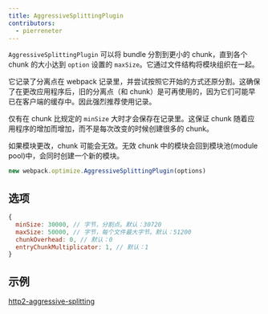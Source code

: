 ```yaml
---
title: AggressiveSplittingPlugin
contributors:
  - pierreneter
---
```


`AggressiveSplittingPlugin` 可以将 bundle 分割到更小的 chunk，直到各个 chunk 的大小达到 `option` 设置的 `maxSize`。它通过文件结构将模块组织在一起。

它记录了分离点在 webpack 记录里，并尝试按照它开始的方式还原分割。这确保了在更改应用程序后，旧的分离点（和 chunk）是可再使用的，因为它们可能早已在客户端的缓存中。因此强烈推荐使用记录。

仅有在 chunk 比规定的 `minSize` 大时才会保存在记录里。这保证 chunk 随着应用程序的增加而增加，而不是每次改变的时候创建很多的 chunk。

如果模块更改，chunk 可能会无效。无效 chunk 中的模块会回到模块池(module pool)中，会同时创建一个新的模块。

```js
new webpack.optimize.AggressiveSplittingPlugin(options)
```


## 选项

```js
{
  minSize: 30000, // 字节，分割点。默认：30720
  maxSize: 50000, // 字节，每个文件最大字节。默认：51200
  chunkOverhead: 0, // 默认：0
  entryChunkMultiplicator: 1, // 默认：1
}
```


## 示例

[http2-aggressive-splitting](https://github.com/webpack/webpack/tree/master/examples/http2-aggressive-splitting)
